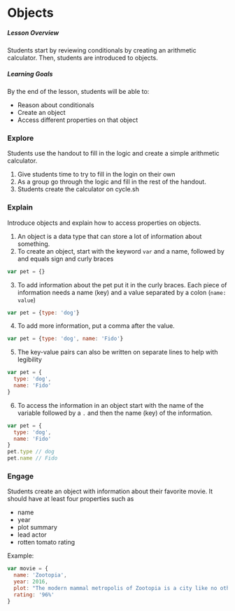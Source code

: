 # Objects

##### Lesson Overview
Students start by reviewing conditionals by creating an arithmetic calculator. Then, students are introduced to objects.

##### Learning Goals
By the end of the lesson, students will be able to:
  - Reason about conditionals
  - Create an object
  - Access different properties on that object

### Explore
Students use the handout to fill in the logic and create a simple arithmetic calculator.
1. Give students time to try to fill in the login on their own
2. As a group go through the logic and fill in the rest of the handout.
3. Students create the calculator on cycle.sh

### Explain
Introduce objects and explain how to access properties on objects.

1. An object is a data type that can store a lot of information about something.
2. To create an object, start with the keyword `var` and a name, followed by and equals sign and curly braces
```js
var pet = {}
```
3. To add information about the pet put it in the curly braces. Each piece of information needs a name (key) and a value separated by a colon (`name: value`)
```js
var pet = {type: 'dog'}
```
4. To add more information, put a comma after the value.
```js
var pet = {type: 'dog', name: 'Fido'}
```
5. The key-value pairs can also be written on separate lines to help with legibility
```js
var pet = {
  type: 'dog',
  name: 'Fido'
}
```
6. To access the information in an object start with the name of the variable followed by a `.` and then the name (key) of the information.
```js
var pet = {
  type: 'dog',
  name: 'Fido'
}
pet.type // dog
pet.name // Fido
```
### Engage
Students create an object with information about their favorite movie. It should have at least four properties such as
  - name
  - year
  - plot summary
  - lead actor
  - rotten tomato rating

Example:
```js
var movie = {
  name: 'Zootopia',
  year: 2016,
  plot: "The modern mammal metropolis of Zootopia is a city like no other. Comprised of habitat neighborhoods like ritzy Sahara Square and frigid Tundratown, it's a melting pot where animals from every environment live together-a place where no matter what you are, from the biggest elephant to the smallest shrew, you can be anything.",
  rating: '96%'  
}
```
